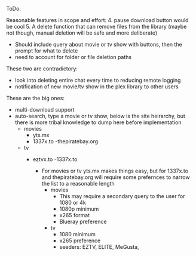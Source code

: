 ToDo:

Reasonable features in scope and effort:
4. pause download button would be cool
5. A delete function that can remove files from the library (maybe not though, manual deletion will be safe and more deliberate)
  - Should include query about movie or tv show with buttons, then the prompt for what to delete
  - need to account for folder or file deletion paths

These two are contradictory:
- look into deleting entire chat every time to reducing remote logging
- notification of new movie/tv show in the plex library to other users

These are the big ones:
- multi-download support
- auto-search, type a movie or tv show, below is the site heirarchy, but there is more tribal knowledge to dump here before implementation
  - movies
    - yts.mx
    - 1337x.to
    -thepiratebay.org
  - tv
    - eztvx.to
    -1337x.to

      - For movies or tv yts.mx makes things easy, but for 1337x.to and thepiratebay.org will require some prefernces to narrow the list to a reasonable length
        - movies
          - This may require a secondary query to the user for 1080 or 4k
          - 1080p minimum
          - x265 format
          - Blueray preference
        - tv
          - 1080 minimum
          - x265 preference
          - seeders: EZTV, ELITE, MeGusta, 
